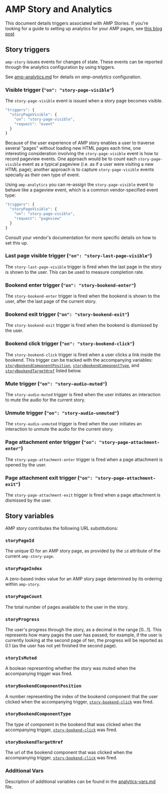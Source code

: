 <!---
Copyright 2018 The AMP HTML Authors. All Rights Reserved.

Licensed under the Apache License, Version 2.0 (the "License");
you may not use this file except in compliance with the License.
You may obtain a copy of the License at

      http://www.apache.org/licenses/LICENSE-2.0

Unless required by applicable law or agreed to in writing, software
distributed under the License is distributed on an "AS-IS" BASIS,
WITHOUT WARRANTIES OR CONDITIONS OF ANY KIND, either express or implied.
See the License for the specific language governing permissions and
limitations under the License.
-->

# AMP Story and Analytics

This document details triggers associated with AMP Stories. If you're looking
for a guide to setting up analytics for your AMP pages, see
[this blog post](https://blog.amp.dev/2019/08/28/analytics-for-your-amp-stories/)

## Story triggers

`amp-story` issues events for changes of state. These events can be reported
through the analytics configuration by using triggers.

See [amp-analytics.md](../amp-analytics/amp-analytics.md) for details on
_amp-analytics_ configuration.

### Visible trigger (`"on": "story-page-visible"`)

The `story-page-visible` event is issued when a story page becomes visible.

```javascript
"triggers": {
  "storyPageVisible": {
    "on": "story-page-visible",
    "request": "event"
  }
}
```

Because of the user experience of AMP story enables a user to traverse several
"pages" without loading new HTML pages each time, one interesting consideration
involving the `story-page-visible` event is how to record pageview events. One
approach would be to count each `story-page-visible` event as a typical pageview
(i.e. as if a user were visiting a new HTML page); another approach is to
capture `story-page-visible` events specially as their own type of event.

Using `amp-analytics` you can re-assign the `story-page-visible` event to behave
like a pageview event, which is a common vendor-specified event type:

```javascript
"triggers": {
  "storyPageVisible": {
    "on": "story-page-visible",
    "request": "pageview"
  }
}
```

Consult your vendor's documentation for more specific details on how to set this
up.

### Last page visible trigger (`"on": "story-last-page-visible"`)

The `story-last-page-visible` trigger is fired when the last page in the story
is shown to the user. This can be used to measure completion rate.

### Bookend enter trigger (`"on": "story-bookend-enter"`)

The `story-bookend-enter` trigger is fired when the bookend is shown to the
user, after the last page of the current story.

### Bookend exit trigger (`"on": "story-bookend-exit"`)

The `story-bookend-exit` trigger is fired when the bookend is dismissed by the
user.

### Bookend click trigger (`"on": "story-bookend-click"`)

The `story-bookend-click` trigger is fired when a user clicks a link inside the
bookend. This trigger can be tracked with the accompanying variables:
[`storyBookendComponentPosition`](#storyBookendComponentPosition),
[`storyBookendComponentType`](#storyBookendComponentType), and
[`storyBookendTargetHref`](#storyBookendTargetHref) listed below.

### Mute trigger (`"on": "story-audio-muted"`)

The `story-audio-muted` trigger is fired when the user initiates an interaction
to mute the audio for the current story.

### Unmute trigger (`"on": "story-audio-unmuted"`)

The `story-audio-unmuted` trigger is fired when the user initiates an
interaction to unmute the audio for the current story.

### Page attachment enter trigger (`"on": "story-page-attachment-enter"`)

The `story-page-attachment-enter` trigger is fired when a page attachment is
opened by the user.

### Page attachment exit trigger (`"on": "story-page-attachment-exit"`)

The `story-page-attachment-exit` trigger is fired when a page attachment is
dismissed by the user.

## Story variables

AMP story contributes the following URL substitutions:

### `storyPageId`

The unique ID for an AMP story page, as provided by the `id` attribute of the
current `amp-story-page`.

### `storyPageIndex`

A zero-based index value for an AMP story page determined by its ordering within
`amp-story`.

### `storyPageCount`

The total number of pages available to the user in the story.

### `storyProgress`

The user's progress through the story, as a decimal in the range [0...1]. This
represents how many pages the user has passed; for example, if the user is
currently looking at the second page of ten, the progress will be reported as
0.1 (as the user has not yet finished the second page).

### `storyIsMuted`

A boolean representing whether the story was muted when the accompanying trigger
was fired.

### `storyBookendComponentPosition`

A number representing the index of the bookend component that the user clicked
when the accompanying trigger,
[`story-bookend-click`](#bookend-click-trigger-"on":-"story-bookend-click") was
fired.

### `storyBookendComponentType`

The type of component in the bookend that was clicked when the accompanying
trigger,
[`story-bookend-click`](#bookend-click-trigger-"on":-"story-bookend-click") was
fired.

### `storyBookendTargetHref`

The url of the bookend component that was clicked when the accompanying trigger,
[`story-bookend-click`](#bookend-click-trigger-"on":-"story-bookend-click") was
fired.

### Additional Vars

Description of additional variables can be found in the
[analytics-vars.md](../amp-analytics/analytics-vars.md) file.
